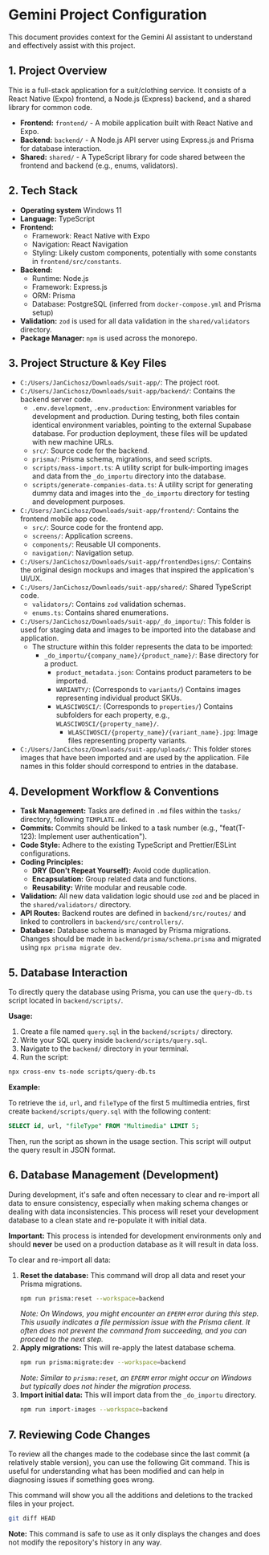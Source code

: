 # Gemini Project Configuration

This document provides context for the Gemini AI assistant to understand and effectively assist with this project.

## 1. Project Overview

This is a full-stack application for a suit/clothing service. It consists of a React Native (Expo) frontend, a Node.js (Express) backend, and a shared library for common code.

- **Frontend:** `frontend/` - A mobile application built with React Native and Expo.
- **Backend:** `backend/` - A Node.js API server using Express.js and Prisma for database interaction.
- **Shared:** `shared/` - A TypeScript library for code shared between the frontend and backend (e.g., enums, validators).

## 2. Tech Stack

- **Operating system** Windows 11
- **Language:** TypeScript
- **Frontend:**
  - Framework: React Native with Expo
  - Navigation: React Navigation
  - Styling: Likely custom components, potentially with some constants in `frontend/src/constants`.
- **Backend:**
  - Runtime: Node.js
  - Framework: Express.js
  - ORM: Prisma
  - Database: PostgreSQL (inferred from `docker-compose.yml` and Prisma setup)
- **Validation:** `zod` is used for all data validation in the `shared/validators` directory.
- **Package Manager:** `npm` is used across the monorepo.

## 3. Project Structure & Key Files

- `C:/Users/JanCichosz/Downloads/suit-app/`: The project root.
- `C:/Users/JanCichosz/Downloads/suit-app/backend/`: Contains the backend server code.
  - `.env.development`, `.env.production`: Environment variables for development and production. During testing, both files contain identical environment variables, pointing to the external Supabase database. For production deployment, these files will be updated with new machine URLs.
  - `src/`: Source code for the backend.
  - `prisma/`: Prisma schema, migrations, and seed scripts.
  - `scripts/mass-import.ts`: A utility script for bulk-importing images and data from the `_do_importu` directory into the database.
  - `scripts/generate-companies-data.ts`: A utility script for generating dummy data and images into the `_do_importu` directory for testing and development purposes.
- `C:/Users/JanCichosz/Downloads/suit-app/frontend/`: Contains the frontend mobile app code.
  - `src/`: Source code for the frontend app.
  - `screens/`: Application screens.
  - `components/`: Reusable UI components.
  - `navigation/`: Navigation setup.
- `C:/Users/JanCichosz/Downloads/suit-app/frontendDesigns/`: Contains the original design mockups and images that inspired the application's UI/UX.
- `C:/Users/JanCichosz/Downloads/suit-app/shared/`: Shared TypeScript code.
  - `validators/`: Contains `zod` validation schemas.
  - `enums.ts`: Contains shared enumerations.
- `C:/Users/JanCichosz/Downloads/suit-app/_do_importu/`: This folder is used for staging data and images to be imported into the database and application.
  - The structure within this folder represents the data to be imported:
    - `_do_importu/{company_name}/{product_name}/`: Base directory for a product.
      - `product_metadata.json`: Contains product parameters to be imported.
      - `WARIANTY/`: (Corresponds to `variants/`) Contains images representing individual product SKUs.
      - `WLASCIWOSCI/`: (Corresponds to `properties/`) Contains subfolders for each property, e.g., `WLASCIWOSCI/{property_name}/`.
        - `WLASCIWOSCI/{property_name}/{variant_name}.jpg`: Image files representing property variants.
- `C:/Users/JanCichosz/Downloads/suit-app/uploads/`: This folder stores images that have been imported and are used by the application. File names in this folder should correspond to entries in the database.

## 4. Development Workflow & Conventions

- **Task Management:** Tasks are defined in `.md` files within the `tasks/` directory, following `TEMPLATE.md`.
- **Commits:** Commits should be linked to a task number (e.g., "feat(T-123): Implement user authentication").
- **Code Style:** Adhere to the existing TypeScript and Prettier/ESLint configurations.
- **Coding Principles:**
  - **DRY (Don't Repeat Yourself):** Avoid code duplication.
  - **Encapsulation:** Group related data and functions.
  - **Reusability:** Write modular and reusable code.
- **Validation:** All new data validation logic should use `zod` and be placed in the `shared/validators/` directory.
- **API Routes:** Backend routes are defined in `backend/src/routes/` and linked to controllers in `backend/src/controllers/`.
- **Database:** Database schema is managed by Prisma migrations. Changes should be made in `backend/prisma/schema.prisma` and migrated using `npx prisma migrate dev`.

## 5. Database Interaction

To directly query the database using Prisma, you can use the `query-db.ts` script located in `backend/scripts/`.

**Usage:**

1. Create a file named `query.sql` in the `backend/scripts/` directory.
2. Write your SQL query inside `backend/scripts/query.sql`.
3. Navigate to the `backend/` directory in your terminal.
4. Run the script:

```bash
npx cross-env ts-node scripts/query-db.ts
```

**Example:**

To retrieve the `id`, `url`, and `fileType` of the first 5 multimedia entries, first create `backend/scripts/query.sql` with the following content:

```sql
SELECT id, url, "fileType" FROM "Multimedia" LIMIT 5;
```

Then, run the script as shown in the usage section. This script will output the query result in JSON format.

## 6. Database Management (Development)

During development, it's safe and often necessary to clear and re-import all data to ensure consistency, especially when making schema changes or dealing with data inconsistencies. This process will reset your development database to a clean state and re-populate it with initial data.

**Important:** This process is intended for development environments only and should **never** be used on a production database as it will result in data loss.

To clear and re-import all data:

1.  **Reset the database:** This command will drop all data and reset your Prisma migrations.
    ```bash
    npm run prisma:reset --workspace=backend
    ```
    _Note: On Windows, you might encounter an `EPERM` error during this step. This usually indicates a file permission issue with the Prisma client. It often does not prevent the command from succeeding, and you can proceed to the next step._
2.  **Apply migrations:** This will re-apply the latest database schema.
    ```bash
    npm run prisma:migrate:dev --workspace=backend
    ```
    _Note: Similar to `prisma:reset`, an `EPERM` error might occur on Windows but typically does not hinder the migration process._
3.  **Import initial data:** This will import data from the `_do_importu` directory.
    ```bash
    npm run import-images --workspace=backend
    ```

## 7. Reviewing Code Changes

To review all the changes made to the codebase since the last commit (a relatively stable version), you can use the following Git command. This is useful for understanding what has been modified and can help in diagnosing issues if something goes wrong.

This command will show you all the additions and deletions to the tracked files in your project.

```bash
git diff HEAD
```

**Note:** This command is safe to use as it only displays the changes and does not modify the repository's history in any way.

